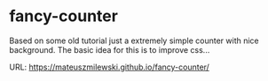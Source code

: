 # fancy-counter


Based on some old tutorial just a extremely simple counter with nice background. The basic idea for this is to improve css...

URL: https://mateuszmilewski.github.io/fancy-counter/


